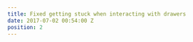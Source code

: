```yaml
---
title: Fixed getting stuck when interacting with drawers
date: 2017-07-02 00:54:00 Z
position: 2
---
```


